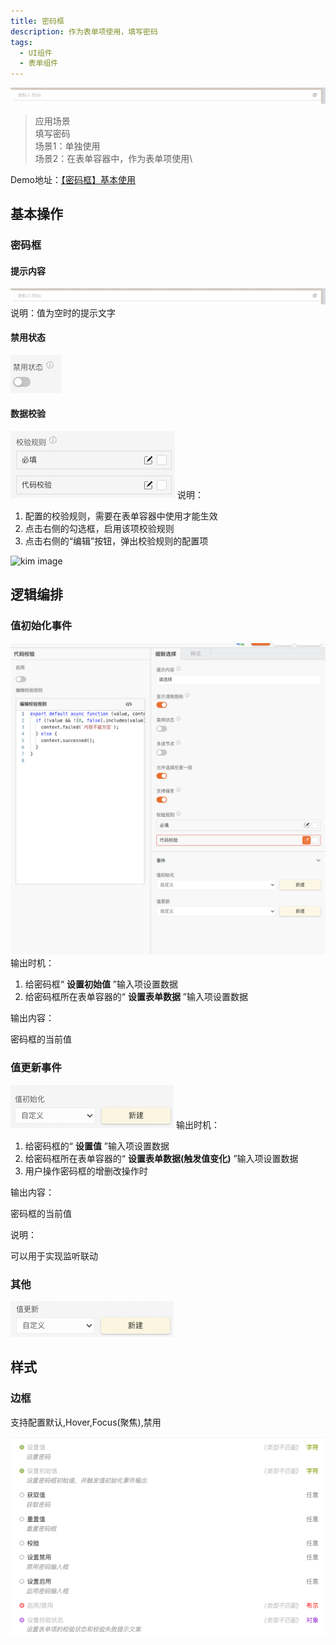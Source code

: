```yaml
---
title: 密码框
description: 作为表单项使用，填写密码
tags:
  - UI组件
  - 表单组件
---
```

![Alt text](img/image.png)

> 应用场景\
> 填写密码\
> 场景1：单独使用\
> 场景2：在表单容器中，作为表单项使用\

Demo地址：[【密码框】基本使用](https://my.mybricks.world/mybricks-app-pcspa/index.html?id=514738229473349)

## 基本操作

### 密码框

#### 提示内容

![Alt text](img/image-1.png)
说明：值为空时的提示文字

#### 禁用状态

![Alt text](img/image-2.png)

#### 数据校验

![Alt text](img/image-3.png)
说明：

1. 配置的校验规则，需要在表单容器中使用才能生效
2. 点击右侧的勾选框，启用该项校验规则
3. 点击右侧的“编辑”按钮，弹出校验规则的配置项

![kim image](https://docs.corp.kuaishou.com/image/api/external/load/out?code=fcAAEMxEw-Al1wyuQq3zEyul9:1278860565784619659eZQBHIk3wPdKSCdk0C7P-B9tJ:1703509125585)

## 逻辑编排

### 值初始化事件

![Alt text](img/image-4.png)
输出时机：

1. 给密码框“ **设置初始值** ”输入项设置数据
2. 给密码框所在表单容器的“ **设置表单数据** ”输入项设置数据

输出内容：

密码框的当前值

### 值更新事件

![Alt text](img/image-5.png)
输出时机：

1. 给密码框的“ **设置值** ”输入项设置数据
2. 给密码框所在表单容器的“ **设置表单数据(触发值变化)** ”输入项设置数据
3. 用户操作密码框的增删改操作时

输出内容：

密码框的当前值

说明：

可以用于实现监听联动

### 其他

![Alt text](img/image-6.png)

## 样式

### 边框

支持配置默认,Hover,Focus(聚焦),禁用

![Alt text](img/image-7.png)
